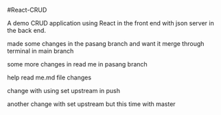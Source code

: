 #React-CRUD

A demo CRUD application using React in the front end with json server in the back end.


made some changes in the pasang branch and want it merge through terminal in main branch


some more changes in read me in pasang branch 

help read me.md file changes

change with using set upstream in push


another change with set upstream but this time with master


